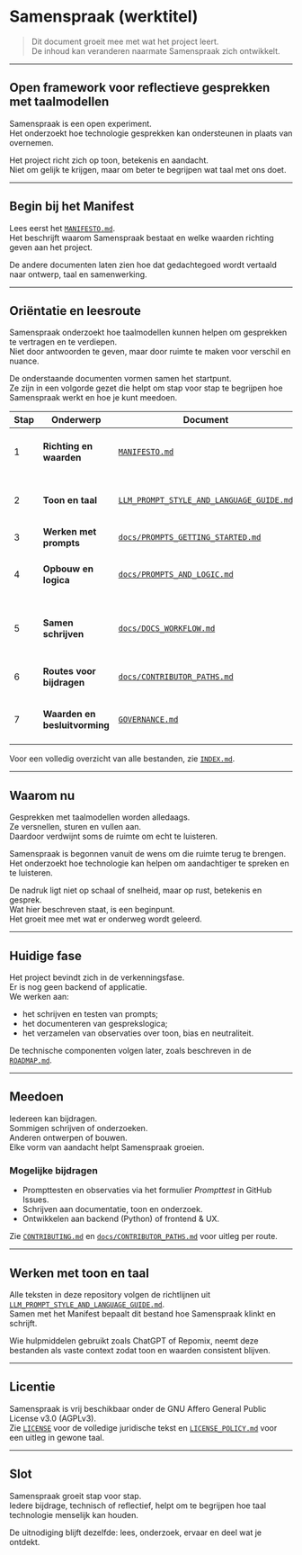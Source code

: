 # Samenspraak (werktitel)

> Dit document groeit mee met wat het project leert.  
> De inhoud kan veranderen naarmate Samenspraak zich ontwikkelt.

---

## Open framework voor reflectieve gesprekken met taalmodellen

Samenspraak is een open experiment.  
Het onderzoekt hoe technologie gesprekken kan ondersteunen in plaats van overnemen.  

Het project richt zich op toon, betekenis en aandacht.  
Niet om gelijk te krijgen, maar om beter te begrijpen wat taal met ons doet.

---

## Begin bij het Manifest

Lees eerst het [`MANIFESTO.md`](MANIFESTO.md).  
Het beschrijft waarom Samenspraak bestaat en welke waarden richting geven aan het project.  

De andere documenten laten zien hoe dat gedachtegoed wordt vertaald naar ontwerp, taal en samenwerking.

---

## Oriëntatie en leesroute

Samenspraak onderzoekt hoe taalmodellen kunnen helpen om gesprekken te vertragen en te verdiepen.  
Niet door antwoorden te geven, maar door ruimte te maken voor verschil en nuance.  

De onderstaande documenten vormen samen het startpunt.  
Ze zijn in een volgorde gezet die helpt om stap voor stap te begrijpen hoe Samenspraak werkt en hoe je kunt meedoen.

| Stap | Onderwerp | Document | Doel |
|------|------------|-----------|------|
| 1 | **Richting en waarden** | [`MANIFESTO.md`](MANIFESTO.md) | Waarom Samenspraak bestaat en wat het wil ondersteunen. |
| 2 | **Toon en taal** | [`LLM_PROMPT_STYLE_AND_LANGUAGE_GUIDE.md`](LLM_PROMPT_STYLE_AND_LANGUAGE_GUIDE.md) | Hoe rust, neutraliteit en helderheid worden bewaakt. |
| 3 | **Werken met prompts** | [`docs/PROMPTS_GETTING_STARTED.md`](docs/PROMPTS_GETTING_STARTED.md) | Zelf oefenen met voorbeeldprompts. |
| 4 | **Opbouw en logica** | [`docs/PROMPTS_AND_LOGIC.md`](docs/PROMPTS_AND_LOGIC.md) | Begrijpen hoe Samenspraak gesprekken structureert. |
| 5 | **Samen schrijven** | [`docs/DOCS_WORKFLOW.md`](docs/DOCS_WORKFLOW.md) | Werkwijze bij schrijven met hulpmiddelen zoals ChatGPT of Repomix. |
| 6 | **Routes voor bijdragen** | [`docs/CONTRIBUTOR_PATHS.md`](docs/CONTRIBUTOR_PATHS.md) | Uitleg over manieren om bij te dragen. |
| 7 | **Waarden en besluitvorming** | [`GOVERNANCE.md`](GOVERNANCE.md) | Hoe keuzes worden genomen en waarden worden bewaakt. |

Voor een volledig overzicht van alle bestanden, zie [`INDEX.md`](INDEX.md).

---

## Waarom nu

Gesprekken met taalmodellen worden alledaags.  
Ze versnellen, sturen en vullen aan.  
Daardoor verdwijnt soms de ruimte om echt te luisteren.  

Samenspraak is begonnen vanuit de wens om die ruimte terug te brengen.  
Het onderzoekt hoe technologie kan helpen om aandachtiger te spreken en te luisteren.  

De nadruk ligt niet op schaal of snelheid, maar op rust, betekenis en gesprek.  
Wat hier beschreven staat, is een beginpunt.  
Het groeit mee met wat er onderweg wordt geleerd.

---

## Huidige fase

Het project bevindt zich in de verkenningsfase.  
Er is nog geen backend of applicatie.  
We werken aan:

- het schrijven en testen van prompts;  
- het documenteren van gesprekslogica;  
- het verzamelen van observaties over toon, bias en neutraliteit.  

De technische componenten volgen later, zoals beschreven in de [`ROADMAP.md`](ROADMAP.md).

---

## Meedoen

Iedereen kan bijdragen.  
Sommigen schrijven of onderzoeken.  
Anderen ontwerpen of bouwen.  
Elke vorm van aandacht helpt Samenspraak groeien.  

### Mogelijke bijdragen
- Prompttesten en observaties via het formulier *Prompttest* in GitHub Issues.  
- Schrijven aan documentatie, toon en onderzoek.  
- Ontwikkelen aan backend (Python) of frontend & UX.  

Zie [`CONTRIBUTING.md`](CONTRIBUTING.md) en [`docs/CONTRIBUTOR_PATHS.md`](docs/CONTRIBUTOR_PATHS.md) voor uitleg per route.

---

## Werken met toon en taal

Alle teksten in deze repository volgen de richtlijnen uit [`LLM_PROMPT_STYLE_AND_LANGUAGE_GUIDE.md`](LLM_PROMPT_STYLE_AND_LANGUAGE_GUIDE.md).  
Samen met het Manifest bepaalt dit bestand hoe Samenspraak klinkt en schrijft.

Wie hulpmiddelen gebruikt zoals ChatGPT of Repomix, neemt deze bestanden als vaste context zodat toon en waarden consistent blijven.

---

## Licentie

Samenspraak is vrij beschikbaar onder de GNU Affero General Public License v3.0 (AGPLv3).  
Zie [`LICENSE`](LICENSE) voor de volledige juridische tekst en [`LICENSE_POLICY.md`](LICENSE_POLICY.md) voor een uitleg in gewone taal.

---

## Slot

Samenspraak groeit stap voor stap.  
Iedere bijdrage, technisch of reflectief, helpt om te begrijpen hoe taal technologie menselijk kan houden.  

De uitnodiging blijft dezelfde: lees, onderzoek, ervaar en deel wat je ontdekt.
